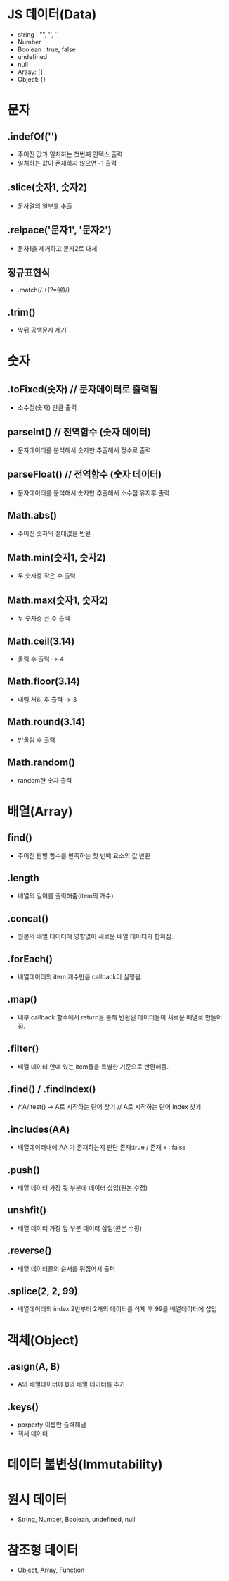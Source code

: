 # JS 데이터(Data)

- string : "", '', ``
- Number
- Boolean : true, false
- undefined 
- null
- Araay: []
- Object: {}

# 문자
## .indefOf('')
- 주어진 값과 일치하는 첫번째 인덱스 출력
- 일치하는 값이 존재하지 않으면 -1 출력

## .slice(숫자1, 숫자2)
- 문자열의 일부를 추출

## .relpace('문자1', '문자2')
- 문자1을 제거하고 문자2로 대체

## 정규표현식
- .match(/.+(?=@)/)

## .trim()
- 앞뒤 공백문자 제거

# 숫자
## .toFixed(숫자)   //  문자데이터로 출력됨
- 소수점(숫자) 만큼 출력

## parseInt() // 전역함수 (숫자 데이터)
- 문자데이터를 분석해서 숫자만 추출해서 정수로 출력

## parseFloat() // 전역함수 (숫자 데이터)
- 문자데이터를 분석해서 숫자만 추출해서 소수점 유지후 출력

## Math.abs()
- 주어진 숫자의 절대값을 반환

## Math.min(숫자1, 숫자2)
- 두 숫자중 작은 수 출력

## Math.max(숫자1, 숫자2)
- 두 숫자중 큰 수 출력

## Math.ceil(3.14)
- 올림 후 출력 -> 4

## Math.floor(3.14)
- 내림 처리 후 출력 -> 3

## Math.round(3.14)
- 반올림 후 출력

## Math.random()
- random한 숫자 출력



# 배열(Array)

## find()
- 주어진 판별 함수를 만족하는 첫 번째 요소의 값 반환

## .length
- 배열의 길이를 출력해줌(item의 개수)

## .concat()
- 원본의 배열 데이터에 영향없이 새로운 배열 데이터가 합쳐짐.

## .forEach()
- 배열데이터의 item 개수만큼 callback이 실행됨.

## .map()
- 내부 callback 함수에서 return을 통해 반환된 데이터들이 새로운 배열로 만들어짐.

## .filter()
- 배열 데이터 안에 있는 item들을 특별한 기준으로 반환해줌.

## .find() / .findIndex()
- /^A/.test() -> A로 시작하는 단어 찾기 // A로 시작하는 단어 index 찾기

## .includes(AA)
- 배열데이터내에 AA 가 존재하는지 판단 존재:true / 존재 x : false

## .push()
- 배열 데이터 가장 뒷 부분에 데이터 삽입(원본 수정)

## unshfit()
- 배열 데이터 가장 앞 부분 데이터 삽입(원본 수정)

## .reverse()
- 배열 데이터들의 순서를 뒤집어서 출력

## .splice(2, 2, 99)
- 배열데이터의 index 2번부터 2개의 데이터를 삭제 후 99를 배열데이터에 삽입

# 객체(Object)

## .asign(A, B)
- A의 배열데이터에 B의 배열 데이터를 추가

## .keys()
- porperty 이름만 출력해냄
- 객체 데이터

# 데이터 불변성(Immutability)

# 원시 데이터
- String, Number, Boolean, undefined, null

# 참조형 데이터
- Object, Array, Function